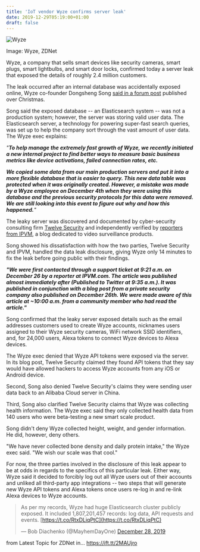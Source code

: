 ```yaml
---
title: 'IoT vendor Wyze confirms server leak'
date: 2019-12-29T05:19:00+01:00
draft: false
---
```


![Wyze](https://zdnet1.cbsistatic.com/hub/i/2019/12/29/797eb17d-df54-4158-9395-bc2756e77fda/wyzeblackcam.jpg)

Image: Wyze, ZDNet

Wyze, a company that sells smart devices like security cameras, smart plugs, smart lightbulbs, and smart door locks, confirmed today a server leak that exposed the details of roughly 2.4 million customers.

The leak occurred after an internal database was accidentally exposed online, Wyze co-founder Dongsheng Song [said in a forum post](https://forums.wyzecam.com/t/updated-12-27-19-data-leak-12-26-2019/79046) published over Christmas.

Song said the exposed database -- an Elasticsearch system -- was not a production system; however, the server was storing valid user data. The Elasticsearch server, a technology for powering super-fast search queries, was set up to help the company sort through the vast amount of user data. The Wyze exec explains:

_"**To help manage the extremely fast growth of Wyze, we recently initiated a new internal project to find better ways to measure basic business metrics like device activations, failed connection rates, etc.**_

_**We copied some data from our main production servers and put it into a more flexible database that is easier to query. This new data table was protected when it was originally created. However, a mistake was made by a Wyze employee on December 4th when they were using this database and the previous security protocols for this data were removed. We are still looking into this event to figure out why and how this happened.**"_

The leaky server was discovered and documented by cyber-security consulting firm [Twelve Security](https://blog.12security.com/wyze/) and independently verified by [reporters from IPVM](https://ipvm.com/reports/wyze-leak), a blog dedicated to video surveillance products.

Song showed his dissatisfaction with how the two parties, Twelve Security and IPVM, handled the data leak disclosure, giving Wyze only 14 minutes to fix the leak before going public with their findings.

_**"We were first contacted through a support ticket at 9:21 a.m. on December 26 by a reporter at IPVM.com. The article was published almost immediately after (Published to Twitter at 9:35 a.m.). It was published in conjunction with a blog post from a private security company also published on December 26th. We were made aware of this article at ~10:00 a.m. from a community member who had read the article."**_

Song confirmed that the leaky server exposed details such as the email addresses customers used to create Wyze accounts, nicknames users assigned to their Wyze security cameras, WiFi network SSID identifiers, and, for 24,000 users, Alexa tokens to connect Wyze devices to Alexa devices.

The Wyze exec denied that Wyze API tokens were exposed via the server. In its blog post, Twelve Security claimed they found API tokens that they say would have allowed hackers to access Wyze accounts from any iOS or Android device.

Second, Song also denied Twelve Security's claims they were sending user data back to an Alibaba Cloud server in China.

Third, Song also clarified Twelve Security claims that Wyze was collecting health information. The Wyze exec said they only collected health data from 140 users who were beta-testing a new smart scale product.

Song didn't deny Wyze collected height, weight, and gender information. He did, however, deny others.

"We have never collected bone density and daily protein intake," the Wyze exec said. "We wish our scale was that cool."

For now, the three parties involved in the disclosure of this leak appear to be at odds in regards to the specifics of this particular leak. Either way, Wyze said it decided to forcibly log out all Wyze users out of their accounts and unliked all third-party app integrations -- two steps that will generate new Wyze API tokens and Alexa tokens once users re-log in and re-link Alexa devices to Wyze accounts.

> As per my records, Wyze had huge Elasticsearch cluster publicly exposed. It included 1,807,201,457 records: log data, API requests and events. [https://t.co/RtxDLiqPtC](https://t.co/RtxDLiqPtC)
> 
> — Bob Diachenko (@MayhemDayOne) [December 28, 2019](https://twitter.com/MayhemDayOne/status/1211064652915978241?ref_src=twsrc%5Etfw)

  
  
from Latest Topic for ZDNet in... https://ift.tt/2MAUjro